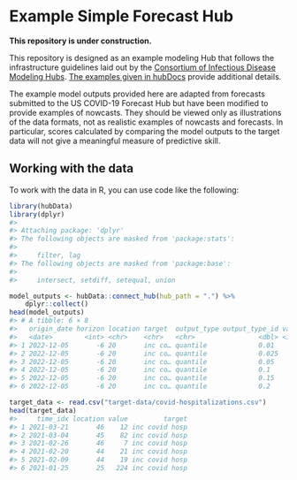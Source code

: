 
<!-- README.md is generated from README.Rmd. Please edit that file -->

# Example Simple Forecast Hub

**This repository is under construction.**

This repository is designed as an example modeling Hub that follows the
infrastructure guidelines laid out by the [Consortium of Infectious
Disease Modeling Hubs](https://github.com/hubverse-org/). [The examples
given in
hubDocs](https://hubverse.io/en/latest/user-guide/intro-data-formats.html#running-examples)
provide additional details.

The example model outputs provided here are adapted from forecasts
submitted to the US COVID-19 Forecast Hub but have been modified to
provide examples of nowcasts. They should be viewed only as
illustrations of the data formats, not as realistic examples of nowcasts
and forecasts. In particular, scores calculated by comparing the model
outputs to the target data will not give a meaningful measure of
predictive skill.

## Working with the data

To work with the data in R, you can use code like the following:

``` r
library(hubData)
library(dplyr)
#> 
#> Attaching package: 'dplyr'
#> The following objects are masked from 'package:stats':
#> 
#>     filter, lag
#> The following objects are masked from 'package:base':
#> 
#>     intersect, setdiff, setequal, union

model_outputs <- hubData::connect_hub(hub_path = ".") %>%
    dplyr::collect()
head(model_outputs)
#> # A tibble: 6 × 8
#>   origin_date horizon location target  output_type output_type_id value model_id
#>   <date>        <int> <chr>    <chr>   <chr>                <dbl> <int> <chr>   
#> 1 2022-12-05       -6 20       inc co… quantile             0.01     22 UMass-ar
#> 2 2022-12-05       -6 20       inc co… quantile             0.025    24 UMass-ar
#> 3 2022-12-05       -6 20       inc co… quantile             0.05     26 UMass-ar
#> 4 2022-12-05       -6 20       inc co… quantile             0.1      28 UMass-ar
#> 5 2022-12-05       -6 20       inc co… quantile             0.15     30 UMass-ar
#> 6 2022-12-05       -6 20       inc co… quantile             0.2      32 UMass-ar

target_data <- read.csv("target-data/covid-hospitalizations.csv")
head(target_data)
#>     time_idx location value         target
#> 1 2021-03-21       46    12 inc covid hosp
#> 2 2021-03-04       45    82 inc covid hosp
#> 3 2021-02-26       46     7 inc covid hosp
#> 4 2021-02-20       44    21 inc covid hosp
#> 5 2021-02-09       44    19 inc covid hosp
#> 6 2021-01-25       25   224 inc covid hosp
```
